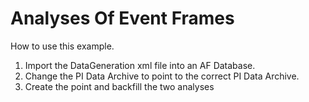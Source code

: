 # Analyses Of Event Frames

How to use this example.

1. Import the DataGeneration xml file into an AF Database.
2. Change the PI Data Archive to point to the correct PI Data Archive.
3. Create the point and backfill the two analyses
